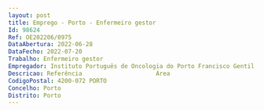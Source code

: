 ```yaml
--- 
layout: post
title: Emprego - Porto - Enfermeiro gestor
Id: 98624
Ref: OE202206/0975
DataAbertura: 2022-06-28
DataFecho: 2022-07-20
Trabalho: Enfermeiro gestor
Empregador: Instituto Português de Oncologia do Porto Francisco Gentil, E.P.E.
Descricao: Referência                     Área                                                                                   Nº Postos de trabalhoA                       Departamento Cirurgia – Departamento Cirurgia – Serviços de internamento de Cirurgia                         Oncológica                                                                                                                                                     5B                         Departamento de Medicina Oncológica   Serviços de internamento de Medicina Oncológica                                                                                                                                                      2
CodigoPostal: 4200-072 PORTO
Concelho: Porto
Distrito: Porto
--- 
```

